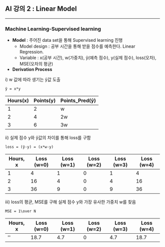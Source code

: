  ## **AI 강의 2 : Linear Model**
 ---
 ### Machine Learning-Supervised learning
 * **Model** : 주어진 data set을 통해 Supervised learning 진행
   + Model design : 공부 시간을 통해 받을 점수를 예측한다. Linear Regression. 
   + Variable : x(공부 시간), w(가중치), ŷ(예측 점수), y(실제 점수), loss(오차), MSE(오차의 평균)
 * **Derivation Process**

i) w 값에 따라 생기는 ŷ값 도출
```
ŷ = x*y
```

   |Hours(x)|Points(y)|Points_Pred(ŷ)|
   |---|---|---|
   |1|2|w|
   |2|4|2w|
   |3|6|3w|

ii)  실제 점수 y와 ŷ값의 차이를 통해 loss를 구함 
```
loss = (ŷ-y) = (x*w-y)
```
   |Hours, x|Loss (w=0)|Loss (w=1)|Loss (w=2)|Loss (w=3)|Loss (w=4)|
   |---|---|---|---|---|---|
   |1|4|1|0|1|4|
   |2|16|4|0|4|16|
   |3|36|9|0|9|36|

iii) loss의 평균, MSE를 구해 실제 점수 y와 가장 유사한 가중치 w를 찾음
  ```
  MSE = 1\over N
  ```
  |Hours, x|Loss (w=0)|Loss (w=1)|Loss (w=2)|Loss (w=3)|Loss (w=4)|
  |---|---|---|---|---|---|
  |''|18.7|4.7|0|4.7|18.7|
